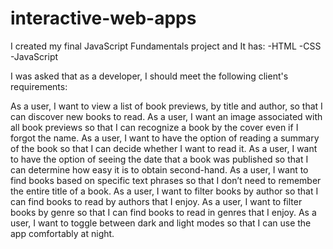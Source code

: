 # interactive-web-apps
I created my final JavaScript Fundamentals project and
  It has: -HTML
          -CSS
          -JavaScript

I was asked that as a developer, I should meet the following client's requirements:          


As a user, I want to view a list of book previews, by title and author, so that I can discover new books to read.
As a user, I want an image associated with all book previews so that I can recognize a book by the cover even if I forgot the name.
As a user, I want to have the option of reading a summary of the book so that I can decide whether I want to read it.
As a user, I want to have the option of seeing the date that a book was published so that I can determine how easy it is to obtain second-hand.
As a user, I want to find books based on specific text phrases so that I don’t need to remember the entire title of a book.
As a user, I want to filter books by author so that I can find books to read by authors that I enjoy.
As a user, I want to filter books by genre so that I can find books to read in genres that I enjoy.
As a user, I want to toggle between dark and light modes so that I can use the app comfortably at night.

